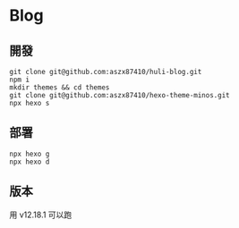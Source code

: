 # Blog

## 開發

```
git clone git@github.com:aszx87410/huli-blog.git
npm i
mkdir themes && cd themes
git clone git@github.com:aszx87410/hexo-theme-minos.git
npx hexo s
```

## 部署

```
npx hexo g
npx hexo d
```

## 版本

用 v12.18.1 可以跑



